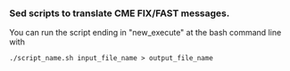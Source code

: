 ### Sed scripts to translate CME FIX/FAST messages.

You can run the script ending in "new_execute" at the bash command line with

`./script_name.sh input_file_name > output_file_name `
